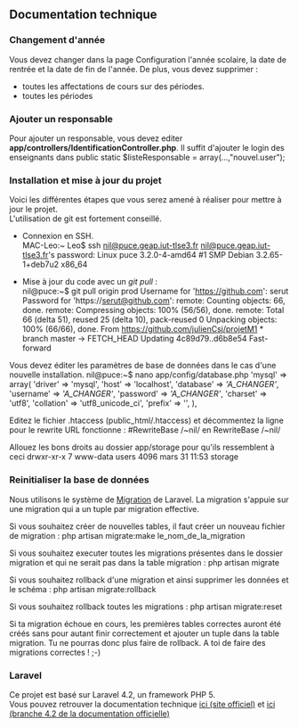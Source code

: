## Documentation technique

### Changement d'année

Vous devez changer dans la page Configuration l'année scolaire, la date de rentrée et la date de fin de l'année. De plus, vous devez supprimer :
- toutes les affectations de cours sur des périodes.
- toutes les périodes

### Ajouter un responsable

Pour ajouter un responsable, vous devez editer **app/controllers/IdentificationController.php**.
Il suffit d'ajouter le login des enseignants dans 
    public static $listeResponsable = array(...,"nouvel.user");


### Installation et mise à jour du projet

Voici les différentes étapes que vous serez amené à réaliser pour mettre à jour le projet.  
L'utilisation de git est fortement conseillé.

- Connexion en SSH.  
		MAC-Leo:~ Leo$ ssh nil@puce.geap.iut-tlse3.fr
		nil@puce.geap.iut-tlse3.fr's password: 
		Linux puce 3.2.0-4-amd64 #1 SMP Debian 3.2.65-1+deb7u2 x86_64

- Mise à jour du code avec un *git pull* :  
		nil@puce:~$ git pull origin prod
		Username for 'https://github.com': serut
		Password for 'https://serut@github.com': 
		remote: Counting objects: 66, done.
		remote: Compressing objects: 100% (56/56), done.
		remote: Total 66 (delta 51), reused 25 (delta 10), pack-reused 0
		Unpacking objects: 100% (66/66), done.
		From https://github.com/julienCsj/projetM1
		* branch            master     -> FETCH_HEAD
		Updating 4c89d79..d6b8e54
		Fast-forward

Vous devez éditer les paramètres de base de données dans le cas d'une nouvelle installation. 
	nil@puce:~$ nano app/config/database.php
    'mysql' => array(
        'driver'    => 'mysql',
        'host'      => 'localhost',
        'database'  => *'A_CHANGER'*,
        'username'  => *'A_CHANGER'*,
        'password'  => *'A_CHANGER'*,
        'charset'   => 'utf8',
        'collation' => 'utf8_unicode_ci',
        'prefix'    => '',
    ),

Editez le fichier .htaccess (public_html/.htaccess) et décommentez la ligne pour le rewrite URL fonctionne :
    #RewriteBase /~nil/
    en
    RewriteBase /~nil/

Allouez les bons droits au dossier app/storage pour qu'ils ressemblent à ceci
	drwxr-xr-x  7 www-data users 4096 mars  31 11:53 storage


### Reinitialiser la base de données

Nous utilisons le système de [Migration](http://laravel.com/docs/4.2/migrations) de Laravel. La migration s'appuie sur une migration qui a un tuple par migration effective.

Si vous souhaitez créer de nouvelles tables, il faut créer un nouveau fichier de migration :
	php artisan migrate:make le_nom_de_la_migration


Si vous souhaitez executer toutes les migrations présentes dans le dossier migration et qui ne serait pas dans la table migration :
	php artisan migrate

Si vous souhaitez rollback d'une migration et ainsi supprimer les données et le schéma :
	php artisan migrate:rollback

Si vous souhaitez rollback toutes les migrations :
	php artisan migrate:reset

Si ta migration échoue en cours, les premières tables correctes auront été créés sans pour autant finir correctement et ajouter un tuple dans la table migration. Tu ne pourras donc plus faire de rollback. A toi de faire des migrations correctes ! ;-) 

### Laravel

Ce projet est basé sur Laravel 4.2, un framework PHP 5.  
Vous pouvez retrouver la documentation technique [ici (site officiel)](http://laravel.com/docs) et [ici (branche 4.2 de la documentation officielle)](https://github.com/laravel/docs/tree/4.2) 

